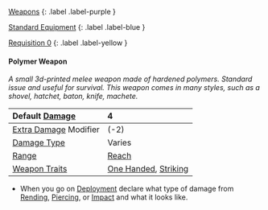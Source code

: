 
[Weapons](Game/Weapons-List)
{: .label .label-purple }

[Standard Equipment](Game/Standard-Equipment)
{: .label .label-blue }

[Requisition 0](Game/Deployment#Requisition)
{: .label .label-yellow }
#### Polymer Weapon
*A small 3d-printed melee weapon made of hardened polymers. Standard issue and useful for survival. This weapon comes in many styles, such as a shovel, hatchet, baton, knife, machete.*

| Default [Damage](Core/Weapons#Calculating%20Damage)       | 4                                                                                                               |
| :-------------------------------------------------------- | :-------------------------------------------------------------------------------------------------------------- |
| [Extra Damage](Game/Core/Attacks#Extra%20Damage) Modifier | (-2)                                                                                                            |
| [Damage Type](Core/Weapons#Damage%20Type)                 | Varies                                                                                                          |
| [Range](Core/Weapons#Range)                               | [Reach](Game/Core/Movement#Reach)                                                                               |
| [Weapon Traits](Core/Weapon-Traits)                       | [One Handed](Game/Core/Blocks/One-Handed), [Striking](Game/Core/Blocks/Striking) |

* When you go on [Deployment](Game/Deployment) declare what type of damage from [Rending](Game/Core/Injury#Rending), [Piercing](Game/Core/Injury#Piercing), or [Impact](Game/Core/Injury#Impact) and what it looks like.

